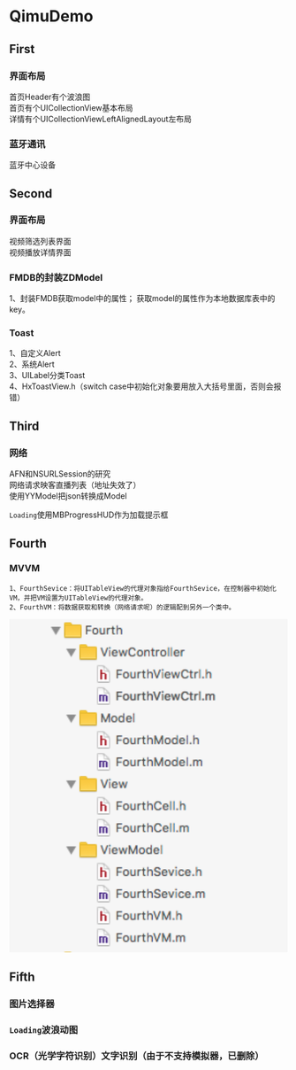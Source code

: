 # QimuDemo


## First
### 界面布局
首页Header有个波浪图</br>
首页有个UICollectionView基本布局</br>
详情有个UICollectionViewLeftAlignedLayout左布局</br>

### 蓝牙通讯
蓝牙中心设备</br>


## Second
### 界面布局
视频筛选列表界面</br>
视频播放详情界面

### FMDB的封装ZDModel
1、封装FMDB获取model中的属性；
获取model的属性作为本地数据库表中的key。

### Toast
1、自定义Alert</br>
2、系统Alert</br>
3、UILabel分类Toast</br>
4、HxToastView.h（switch case中初始化对象要用放入大括号里面，否则会报错）</br>


## Third
### 网络
AFN和NSURLSession的研究</br>
网络请求映客直播列表（地址失效了）</br>
使用YYModel把json转换成Model</br>

`Loading`使用MBProgressHUD作为加载提示框



## Fourth
### MVVM
```
1、FourthSevice：将UITableView的代理对象指给FourthSevice，在控制器中初始化VM，并把VM设置为UITableView的代理对象。
2、FourthVM：将数据获取和转换（网络请求呢）的逻辑配到另外一个类中。
```
![MVVM文件结构](https://github.com/Braindie/BJMOOCDemo/blob/master/%E5%9B%BE%E7%89%87/MVVM.png)



## Fifth
### 图片选择器 
### `Loading`波浪动图
### OCR（光学字符识别）文字识别（由于不支持模拟器，已删除）


